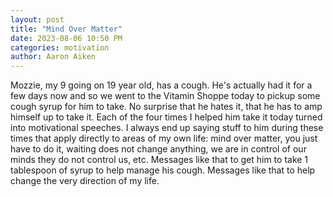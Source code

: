 ```yaml
---
layout: post
title: "Mind Over Matter"
date: 2023-08-06 10:50 PM
categories: motivation
author: Aaron Aiken
---
```

Mozzie, my 9 going on 19 year old, has a cough. He's actually had it for a few days now and so we went to the Vitamin Shoppe today to pickup some cough syrup for him to take. No surprise that he hates it, that he has to amp himself up to take it. Each of the four times I helped him take it today turned into motivational speeches. I always end up saying stuff to him during these times that apply directly to areas of my own life: mind over matter, you just have to do it, waiting does not change anything, we are in control of our minds they do not control us, etc. Messages like that to get him to take 1 tablespoon of syrup to help manage his cough. Messages like that to help change the very direction of my life. 